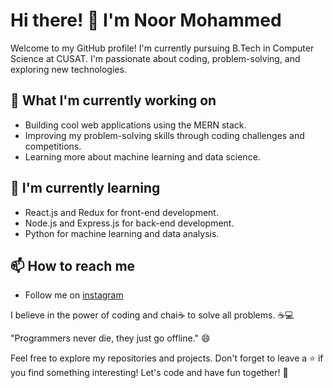 # Hi there! 👋 I'm Noor Mohammed

Welcome to my GitHub profile! I'm currently pursuing B.Tech in Computer Science at CUSAT. I'm passionate about coding, problem-solving, and exploring new technologies. 

## 🔭 What I'm currently working on
- Building cool web applications using the MERN stack.
- Improving my problem-solving skills through coding challenges and competitions.
- Learning more about machine learning and data science.

## 🌱 I'm currently learning
- React.js and Redux for front-end development.
- Node.js and Express.js for back-end development.
- Python for machine learning and data analysis.

## 📫 How to reach me
- Follow me on [instagram](https://instagram.com/noor_v.m)

I believe in the power of coding and chai☕️ to solve all problems. ☕️💻

"Programmers never die, they just go offline." 😄

Feel free to explore my repositories and projects. Don't forget to leave a ⭐️ if you find something interesting! Let's code and have fun together! 🚀
